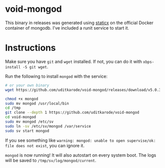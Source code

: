 # void-mongod
This binary in releases was generated using [staticx](https://github.com/JonathonReinhart/staticx) on the official Docker container of mongodb.
I've included a runit service to start it.

# Instructions
Make sure you have `git` and `wget` installed.
If not, you can do it with `xbps-install -S git wget`.

Run the following to install `mongod` with the service:
  
```bash
# or your own binary
wget https://github.com/uditkarode/void-mongod/releases/download/v5.0.3/mongod

chmod +x mongod
sudo mv mongod /usr/local/bin
cd /tmp
git clone --depth 1 https://github.com/uditkarode/void-mongod
cd void-mongod
sudo mv mongod /etc/sv
sudo ln -sv /etc/sv/mongod /var/service
sudo sv start mongod
```
  
If you see something like `warning: mongod: unable to open supervise/ok: file does not exist`, you can ignore it.
  
`mongod` is now running!
It will also autostart on every system boot.
The logs will be saved to `/tmp/sv/log/mongod/current`.

